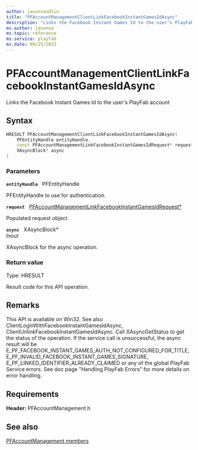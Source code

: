 ```yaml
---
author: jasonsandlin
title: "PFAccountManagementClientLinkFacebookInstantGamesIdAsync"
description: "Links the Facebook Instant Games Id to the user's PlayFab account"
ms.author: jasonsa
ms.topic: reference
ms.service: playfab
ms.date: 09/25/2023
---
```


# PFAccountManagementClientLinkFacebookInstantGamesIdAsync  

Links the Facebook Instant Games Id to the user's PlayFab account  

## Syntax  
  
```cpp
HRESULT PFAccountManagementClientLinkFacebookInstantGamesIdAsync(  
    PFEntityHandle entityHandle,  
    const PFAccountManagementLinkFacebookInstantGamesIdRequest* request,  
    XAsyncBlock* async  
)  
```  
  
### Parameters  
  
**`entityHandle`** &nbsp; PFEntityHandle  
  
PFEntityHandle to use for authentication.  
  
**`request`** &nbsp; [PFAccountManagementLinkFacebookInstantGamesIdRequest*](../../pfaccountmanagementtypes/structs/pfaccountmanagementlinkfacebookinstantgamesidrequest.md)  
  
Populated request object.  
  
**`async`** &nbsp; XAsyncBlock*  
*_Inout_*  
  
XAsyncBlock for the async operation.  
  
  
### Return value
Type: HRESULT
  
Result code for this API operation.
  
## Remarks  
  
This API is available on Win32. See also ClientLoginWithFacebookInstantGamesIdAsync, ClientUnlinkFacebookInstantGamesIdAsync. Call XAsyncGetStatus to get the status of the operation. If the service call is unsuccessful, the async result will be E_PF_FACEBOOK_INSTANT_GAMES_AUTH_NOT_CONFIGURED_FOR_TITLE, E_PF_INVALID_FACEBOOK_INSTANT_GAMES_SIGNATURE, E_PF_LINKED_IDENTIFIER_ALREADY_CLAIMED or any of the global PlayFab Service errors. See doc page "Handling PlayFab Errors" for more details on error handling.
  
## Requirements  
  
**Header:** PFAccountManagement.h
  
## See also  
[PFAccountManagement members](../pfaccountmanagement_members.md)  

  
  
